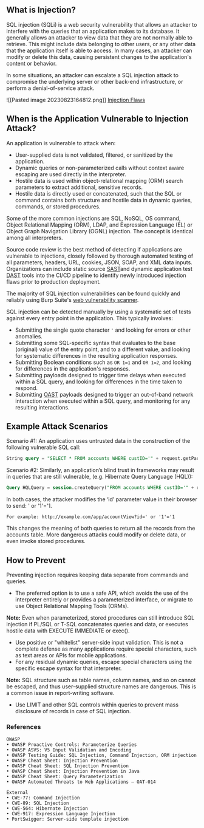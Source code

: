 

## What is Injection?
SQL injection (SQLi) is a web security vulnerability that allows an attacker to interfere with the queries that an application makes to its database. It generally allows an attacker to view data that they are not normally able to retrieve. This might include data belonging to other users, or any other data that the application itself is able to access. In many cases, an attacker can modify or delete this data, causing persistent changes to the application's content or behavior.

In some situations, an attacker can escalate a SQL injection attack to compromise the underlying server or other back-end infrastructure, or perform a denial-of-service attack.

![[Pasted image 20230823164812.png]]
[Injection Flaws](https://owasp.org/www-community/Injection_Flaws)

## When is the Application Vulnerable to Injection Attack?

An application is vulnerable to attack when: 
- User-supplied data is not validated, filtered, or sanitized by the application. 
- Dynamic queries or non-parameterized calls without context aware escaping are used directly in the interpreter. 
- Hostile data is used within object-relational mapping (ORM) search parameters to extract additional, sensitive records. 
- Hostile data is directly used or concatenated, such that the SQL or command contains both structure and hostile data in dynamic queries, commands, or stored procedures. 

Some of the more common injections are SQL, NoSQL, OS command, Object Relational Mapping (ORM), LDAP, and Expression Language (EL) or Object Graph Navigation Library (OGNL) injection. The concept is identical among all interpreters. 

Source code review is the best method of detecting if applications are vulnerable to injections, closely followed by thorough automated testing of all parameters, headers, URL, cookies, JSON, SOAP, and XML data inputs. Organizations can include static source
[SAST](https://owasp.org/www-community/Source_Code_Analysis_Tools)and dynamic application test [DAST](https://owasp.org/www-community/Vulnerability_Scanning_Tools) tools into the CI/CD pipeline to identify newly introduced injection flaws prior to production deployment.

The majority of SQL injection vulnerabilities can be found quickly and reliably using Burp Suite's [web vulnerability scanner](https://portswigger.net/burp/vulnerability-scanner).

SQL injection can be detected manually by using a systematic set of tests against every entry point in the application. This typically involves:

- Submitting the single quote character `'` and looking for errors or other anomalies.
- Submitting some SQL-specific syntax that evaluates to the base (original) value of the entry point, and to a different value, and looking for systematic differences in the resulting application responses.
- Submitting Boolean conditions such as `OR 1=1` and `OR 1=2`, and looking for differences in the application's responses.
- Submitting payloads designed to trigger time delays when executed within a SQL query, and looking for differences in the time taken to respond.
- Submitting [OAST](https://portswigger.net/burp/application-security-testing/oast) payloads designed to trigger an out-of-band network interaction when executed within a SQL query, and monitoring for any resulting interactions.


## Example Attack Scenarios

Scenario #1: 
An application uses untrusted data in the construction of the following vulnerable SQL call:

```SQL
String query = "SELECT * FROM accounts WHERE custID='" + request.getParameter("id") + "'";
```

Scenario #2: Similarly, an application’s blind trust in frameworks may result in queries that are still vulnerable, (e.g. Hibernate Query Language (HQL)):

```SQL
Query HQLQuery = session.createQuery("FROM accounts WHERE custID='" + request.getParameter("id") + "'");
```

In both cases, the attacker modifies the ‘id’ parameter value in their browser to send: ' or '1'='1.

	For example: http://example.com/app/accountView?id=' or '1'='1 

This changes the meaning of both queries to return all the records from the accounts table. More dangerous attacks could modify or delete data, or even invoke stored procedures.
## How to Prevent

Preventing injection requires keeping data separate from commands and queries. 

- The preferred option is to use a safe API, which avoids the use of the interpreter entirely or provides a parameterized interface, or migrate to use Object Relational Mapping Tools (ORMs). 

**Note:** Even when parameterized, stored procedures can still introduce SQL injection if PL/SQL or T-SQL concatenates queries and data, or executes hostile data with EXECUTE IMMEDIATE or exec(). 

- Use positive or "whitelist" server-side input validation. This is not a complete defense as many applications require special characters, such as text areas or APIs for mobile applications. 
- For any residual dynamic queries, escape special characters using the specific escape syntax for that interpreter. 

**Note:** SQL structure such as table names, column names, and so on cannot be escaped, and thus user-supplied structure names are dangerous. This is a common issue in report-writing software. 

- Use LIMIT and other SQL controls within queries to prevent mass disclosure of records in case of SQL injection.

### References
	OWASP 
	• OWASP Proactive Controls: Parameterize Queries 
	• OWASP ASVS: V5 Input Validation and Encoding 
	• OWASP Testing Guide: SQL Injection, Command Injection, ORM injection 
	• OWASP Cheat Sheet: Injection Prevention 
	• OWASP Cheat Sheet: SQL Injection Prevention 
	• OWASP Cheat Sheet: Injection Prevention in Java 
	• OWASP Cheat Sheet: Query Parameterization 
	• OWASP Automated Threats to Web Applications – OAT-014 
	
	External 
	• CWE-77: Command Injection 
	• CWE-89: SQL Injection 
	• CWE-564: Hibernate Injection 
	• CWE-917: Expression Language Injection 
	• PortSwigger: Server-side template injection